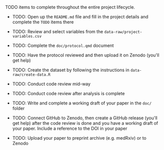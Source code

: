 TODO items to complete throughout the entire project lifecycle.

-   TODO: Open up the `README.md` file and fill in the project details
    and complete the `TODO` items there

-   TODO: Review and select variables from the
    `data-raw/project-variables.csv`

-   TODO: Complete the `doc/protocol.qmd` document

-   TODO: Have the protocol reviewed and then upload it on Zenodo
    (you'll get help)

-   TODO: Create the dataset by following the instructions in
    `data-raw/create-data.R`

-   TODO: Conduct code review mid-way

-   TODO: Conduct code review after analysis is complete

-   TODO: Write and complete a working draft of your paper in the `doc/`
    folder

-   TODO: Connect GitHub to Zenodo, then create a GitHub release (you'll
    get help) after the code review is done and you have a working draft
    of your paper. Include a reference to the DOI in your paper

-   TODO: Upload your paper to preprint archive (e.g. medRxiv) or to
    Zenodo
